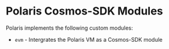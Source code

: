 # Polaris Cosmos-SDK Modules

Polaris implements the following custom modules:

* `evm` - Intergrates the Polaris VM as a Cosmos-SDK module